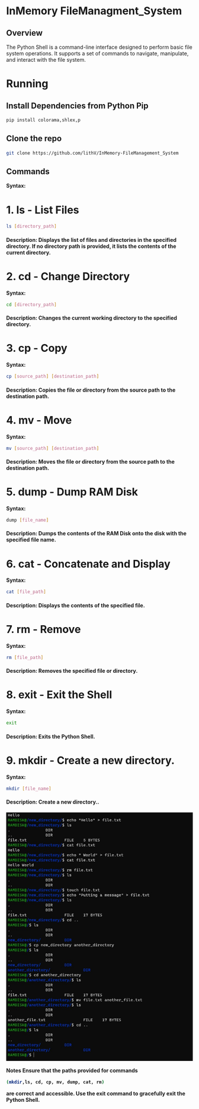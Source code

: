 # InMemory FileManagment_System

## Overview

The Python Shell is a command-line interface designed to perform basic file system operations. It supports a set of commands to navigate, manipulate, and interact with the file system.
# Running

## Install Dependencies from Python Pip

```bash
pip install colorama,shlex,p
```

## Clone the repo

```bash
git clone https://github.com/lithV/InMemory-FileManagement_System
```
## Commands
   **Syntax:**
# 1. ls - List Files
```bash
ls [directory_path]
```
<h4> 
  Description:
  Displays the list of files and directories in the specified directory. If no directory path is provided, it lists the contents of the current directory.</h4>

# 2. cd - Change Directory
**Syntax:**
```bash
cd [directory_path]
```
<h4>Description:
Changes the current working directory to the specified directory.</h4>

# 3. cp - Copy
**Syntax:**
```bash
cp [source_path] [destination_path]
```
<h4>Description:
Copies the file or directory from the source path to the destination path.</h4>


# 4. mv - Move
**Syntax:**
```bash
mv [source_path] [destination_path]
```
<h4>Description:
Moves the file or directory from the source path to the destination path.</h4>

# 5. dump - Dump RAM Disk
**Syntax:**
```bash
dump [file_name]
```
<h4>Description:
Dumps the contents of the RAM Disk onto the disk with the specified file name.</h4>

# 6. cat - Concatenate and Display
**Syntax:**
```bash
cat [file_path]
```
<h4>Description:
Displays the contents of the specified file.</h4>

# 7. rm - Remove
**Syntax:**
```bash
rm [file_path]
```
<h4>Description:
Removes the specified file or directory.</h4>

# 8. exit - Exit the Shell
**Syntax:**
```bash
exit
```
<h4>Description:
Exits the Python Shell.<h4>

# 9. mkdir - Create a new directory.
**Syntax:**
```bash
mkdir [file_name]
```
<h4>Description:
Create a new directory..<h4>

![File System Image](https://github.com/lithV/InMemory-FileManagement_System/blob/main/img.jpg)

**Notes
Ensure that the paths provided for commands**
```bash
(mkdir,ls, cd, cp, mv, dump, cat, rm)
```
**are correct and accessible.
Use the exit command to gracefully exit the Python Shell.**
